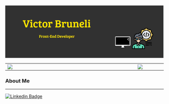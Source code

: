 ![Captura de tela](/logo.png)

<center>
  <table>
    <tr>
        <td> <img width = "400px" align = "left" src = "https://github-readme-stats.vercel.app/api/top-langs/?username=victorbruneli&hide=html&layout=compact&theme=buefy" / > </td>
        <td> <img width = "495px" align = "left" src = "https://github-readme-stats.vercel.app/api?username=victorbruneli&theme=buefy" /> </td>
    </tr>   
  </table>
</center>  

### About Me
---


[![Linkedin Badge](https://img.shields.io/badge/-LinkedIn-blue?style=flat-square&logo=Linkedin&logoColor=white&link=https://www.linkedin.com/in/victorbruneli/)](https://www.linkedin.com/in/victorbruneli/)

